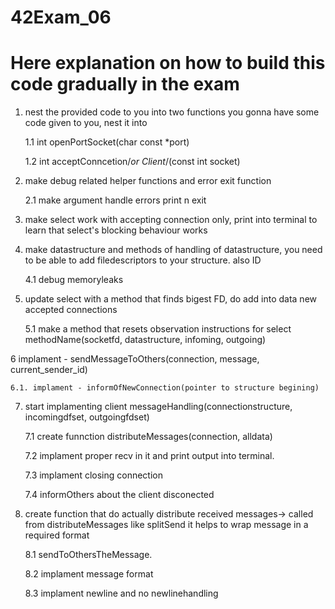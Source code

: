 # 42Exam_06

# Here explanation on how to build this code gradually in the exam

1. nest the provided code to you into two functions
you gonna have some code given to you, nest it into

	1.1 int openPortSocket(char const *port)
  
	1.2 int acceptConncetion/*or Client*/(const int socket)

2. make debug related helper functions and error exit function

	2.1 make argument handle errors print n exit

3. make select work with accepting connection only, print into terminal to learn that select's blocking behaviour works

4. make datastructure and methods of handling of datastructure, you need to be able to add filedescriptors to your structure. also ID

	4.1 debug memoryleaks

5. update select with a method that finds bigest FD, do add into data new accepted connections
 
	5.1 make a method that resets observation instructions for select
      methodName(socketfd, datastructure, infoming, outgoing)


6  implament - sendMessageToOthers(connection, message, current_sender_id)

	6.1. implament - informOfNewConnection(pointer to structure begining)

7. start implamenting client messageHandling(connectionstructure, incomingdfset, outgoingfdset)

	7.1 create funnction distributeMessages(connection, alldata)
  
	7.2 implament proper recv in it and print output into terminal.
  
	7.3 implament closing connection
  
	7.4 informOthers about the client disconected
  

8. create function that do actually distribute received messages-> called from distributeMessages like splitSend it helps to wrap message in a required format

	8.1 sendToOthersTheMessage.
  
	8.2 implament message format
  
	8.3 implament newline and no newlinehandling
